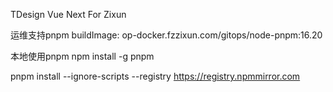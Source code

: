 TDesign Vue Next For Zixun

运维支持pnpm
buildImage: op-docker.fzzixun.com/gitops/node-pnpm:16.20

本地使用pnpm
npm install -g pnpm

pnpm install --ignore-scripts --registry https://registry.npmmirror.com
